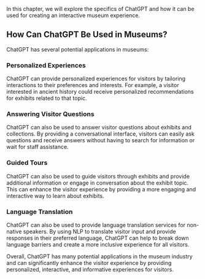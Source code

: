 
In this chapter, we will explore the specifics of ChatGPT and how it can be used for creating an interactive museum experience.

How Can ChatGPT Be Used in Museums?
-----------------------------------

ChatGPT has several potential applications in museums:

### Personalized Experiences

ChatGPT can provide personalized experiences for visitors by tailoring interactions to their preferences and interests. For example, a visitor interested in ancient history could receive personalized recommendations for exhibits related to that topic.

### Answering Visitor Questions

ChatGPT can also be used to answer visitor questions about exhibits and collections. By providing a conversational interface, visitors can easily ask questions and receive answers without having to search for information or wait for staff assistance.

### Guided Tours

ChatGPT can also be used to guide visitors through exhibits and provide additional information or engage in conversation about the exhibit topic. This can enhance the visitor experience by providing a more engaging and interactive way to learn about exhibits.

### Language Translation

ChatGPT can also be used to provide language translation services for non-native speakers. By using NLP to translate visitor input and provide responses in their preferred language, ChatGPT can help to break down language barriers and create a more inclusive experience for all visitors.

Overall, ChatGPT has many potential applications in the museum industry and can significantly enhance the visitor experience by providing personalized, interactive, and informative experiences for visitors.
